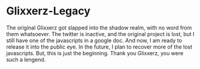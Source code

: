 # Glixxerz-Legacy
The original Glixxerz got slapped into the shadow realm, with no word from them whatsoever. The twitter is inactive, and the original project is lost, but I still have one of the javascripts in a google doc. And now, I am ready to release it into the public eye.
In the future, I plan to recover more of the lost javascripts. But, this is just the beginning.
Thank you Glixxerz, you were such a lengend.
